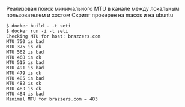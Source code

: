 Реализован поиск минимального MTU в канале между локальным пользователем и хостом
Скрипт проверен на macos и на ubuntu

```
$ docker build . -t seti
$ docker run -i -t seti
Checking MTU for host: brazzers.com
MTU 750 is bad
MTU 375 is ok
MTU 562 is bad
MTU 468 is ok
MTU 515 is bad
MTU 491 is bad
MTU 479 is ok
MTU 485 is bad
MTU 482 is ok
MTU 483 is ok
MTU 484 is bad
Minimal MTU for brazzers.com = 483
```